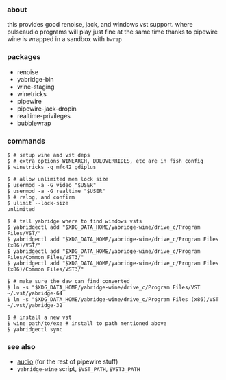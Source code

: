 ### about

this provides good renoise, jack, and windows vst support. where
pulseaudio programs will play just fine at the same time thanks to
pipewire  
wine is wrapped in a sandbox with `bwrap`

### packages

- renoise
- yabridge-bin
- wine-staging
- winetricks
- pipewire
- pipewire-jack-dropin
- realtime-privileges
- bubblewrap

### commands

    $ # setup wine and vst deps
    $ # extra options WINEARCH, DDLOVERRIDES, etc are in fish config
    $ winetricks -q mfc42 gdiplus

    $ # allow unlimited mem lock size
    $ usermod -a -G video "$USER"
    $ usermod -a -G realtime "$USER"
    $ # relog, and confirm
    $ ulimit --lock-size
    unlimited

    $ # tell yabridge where to find windows vsts
    $ yabridgectl add "$XDG_DATA_HOME/yabridge-wine/drive_c/Program Files/VST/"
    $ yabridgectl add "$XDG_DATA_HOME/yabridge-wine/drive_c/Program Files (x86)/VST/"
    $ yabridgectl add "$XDG_DATA_HOME/yabridge-wine/drive_c/Program Files/Common Files/VST3/"
    $ yabridgectl add "$XDG_DATA_HOME/yabridge-wine/drive_c/Program Files (x86)/Common Files/VST3/"

    $ # make sure the daw can find converted
    $ ln -s "$XDG_DATA_HOME/yabridge-wine/drive_c/Program Files/VST ~/.vst/yabridge-64
    $ ln -s "$XDG_DATA_HOME/yabridge-wine/drive_c/Program Files (x86)/VST ~/.vst/yabridge-32

    $ # install a new vst
    $ wine path/to/exe # install to path mentioned above
    $ yabridgectl sync

### see also

- [audio](./audio.md) (for the rest of pipewire stuff)
- `yabridge-wine` script, `$VST_PATH`, `$VST3_PATH`
